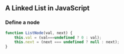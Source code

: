 <!--
 * @Description: linked list in JavaScript
 * @Author: Zhang jie
 * @Date: 2024-02-27 15:07:31
 * @LastEditors: Zhang jie
 * @LastEditTime: 2024-02-27 15:10:00
-->

## A Linked List in JavaScript

### Define a node
```js
function ListNode(val, next) {
    this.val = (val===undefined ? 0 : val);
    this.next = (next === undefined ? null : next);
}
```
